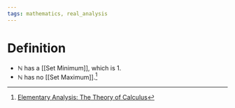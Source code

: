 ```yaml
---
tags: mathematics, real_analysis
---
```


# Definition

- $\mathbb{N}$ has a [[Set Minimum]], which is $1$.
- $\mathbb{N}$ has no [[Set Maximum]].[^1]

[^1]: [Elementary Analysis: The Theory of Calculus](zotero://open-pdf/library/items/GUY2WR3V?page=32)